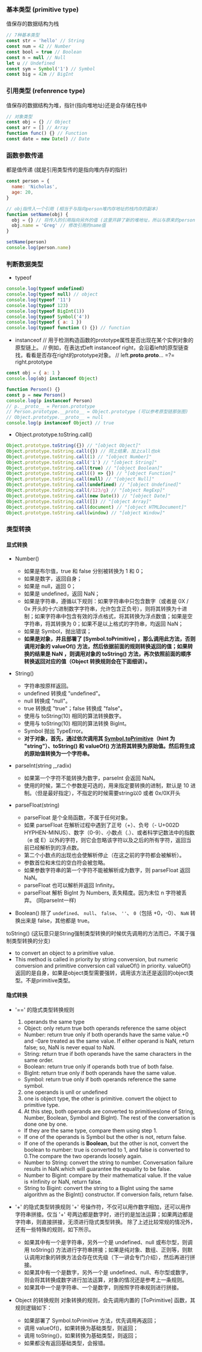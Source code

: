 ### 基本类型 (primitive type)
  值保存的数据结构为栈

```js
// 7种基本类型
const str = 'hello' // String
const num = 42 // Number
const bool = true // Boolean
const n = null // Null
let u // Undefined
const sym = Symbol('1') // Symbol
const big = 42n // BigInt
```
### 引用类型 (refenrence type)
值保存的数据结构为堆，指针(指向堆地址)还是会存储在栈中

```js
// 对象类型
const obj = {} // Object
const arr = [] // Array
function func() {} // Function
const date = new Date() // Date
```

### 函数参数传递
都是值传递 (就是引用类型传的是指向堆内存的指针)
```js
const person = {
  name: 'Nicholas',
  age: 20,
}

// obj指传入一个引用 (相当于与指向person堆内存地址的栈内存的副本)
function setName(obj) {
  obj = {} // 将传入的引用指向另外的值 (这里开辟了新的堆地址，所以与原来的person引用地址再无瓜葛)
  obj.name = 'Greg' // 修改引用的name值
}

setName(person)
console.log(person.name)
```
### 判断数据类型
 - typeof
 ```js
console.log(typeof undefined)
console.log(typeof null) // object
console.log(typeof '11')
console.log(typeof 123)
console.log(typeof BigInt(1))
console.log(typeof Symbol('4'))
console.log(typeof { a: 1 })
console.log(typeof function () {}) // function
 ```
 - instanceof
 // 用于检测构造函数的prototype属性是否出现在某个实例对象的原型链上。
 // 例如，在表达式left instanceof right，会沿着left的原型链查找，看看是否存在right的prototype对象。
 // left.__proto__.__proto__... =?= right.prototype
 ```js
 const obj = { a: 1 }
 console.log(obj instanceof Object)

function Person() {}
const p = new Person()
console.log(p instanceof Person)
// p.__proto__ = Person.prototype
// Person.prototype.__proto__ = Object.prototype (可以参考原型链那张图)
// Object.prototype.__proto__ = null
console.log(p instanceof Object) // true
 ```
 - Object.prototype.toString.call()
 ```js
Object.prototype.toString({}) // "[object Object]"
Object.prototype.toString.call({}) // 同上结果，加上call也ok
Object.prototype.toString.call(1) // "[object Number]"
Object.prototype.toString.call('1') // "[object String]"
Object.prototype.toString.call(true) // "[object Boolean]"
Object.prototype.toString.call(() => {}) // "[object Function]"
Object.prototype.toString.call(null) // "[object Null]"
Object.prototype.toString.call(undefined) // "[object Undefined]"
Object.prototype.toString.call(/123/g) // "[object RegExp]"
Object.prototype.toString.call(new Date()) // "[object Date]"
Object.prototype.toString.call([]) // "[object Array]"
Object.prototype.toString.call(document) // "[object HTMLDocument]"
Object.prototype.toString.call(window) // "[object Window]"
 ```

### 类型转换
#### 显式转换
- Number()
  * 如果是布尔值，true 和 false 分别被转换为 1 和 0；
  * 如果是数字，返回自身；
  * 如果是 null，返回 0；
  * 如果是 undefined，返回 NaN；
  * 如果是字符串，遵循以下规则：如果字符串中只包含数字（或者是 0X / 0x 开头的十六进制数字字符串，允许包含正负号），则将其转换为十进制；如果字符串中包含有效的浮点格式，将其转换为浮点数值；如果是空字符串，将其转换为 0；如果不是以上格式的字符串，均返回 NaN；
  * 如果是 Symbol，抛出错误；
  * **如果是对象，并且部署了 [Symbol.toPrimitive] ，那么调用此方法，否则调用对象的 valueOf() 方法，然后依据前面的规则转换返回的值；如果转换的结果是 NaN ，则调用对象的 toString() 方法，再次依照前面的顺序转换返回对应的值（Object 转换规则会在下面细讲）。**

- String()
  * 字符串按原样返回。
  * undefined 转换成 "undefined"。
  * null 转换成 "null"。
  * true 转换成 "true"；false 转换成 "false"。
  * 使用与 toString(10) 相同的算法转换数字。
  * 使用与 toString(10) 相同的算法转换 BigInt。
  * Symbol 抛出 TypeError。
  * **对于对象，首先，通过依次调用其 [Symbol.toPrimitive]()（hint 为 "string"）、toString() 和 valueOf() 方法将其转换为原始值。然后将生成的原始值转换为一个字符串。**

- parseInt(string ,_radix)
  * 如果第一个字符不能转换为数字，parseInt 会返回 NaN。
  * 使用的时候，第二个参数是可选的，用来指定要转换的进制，默认是 10 进制。（但是最好指定），不指定的时候需要string以0 或者 0x/0X开头

- parseFloat(string)
  * parseFloat 是个全局函数，不属于任何对象。
  * 如果 parseFloat 在解析过程中遇到了正号（+）、负号（- U+002D HYPHEN-MINUS）、数字（0-9）、小数点（.）、或者科学记数法中的指数（e 或 E）以外的字符，则它会忽略该字符以及之后的所有字符，返回当前已经解析到的浮点数。
  * 第二个小数点的出现也会使解析停止（在这之前的字符都会被解析）。
  * 参数首位和末位的空白符会被忽略。
  * 如果参数字符串的第一个字符不能被解析成为数字，则 parseFloat 返回 NaN。
  * parseFloat 也可以解析并返回 Infinity。
  * parseFloat 解析 BigInt 为 Numbers, 丢失精度。因为末位 n 字符被丢弃。 (同parseInt一样)

- Boolean()
 除了 `undefined`、 `null`、 `false`、 `''`、 `0`（包括 +0，-0）、 `NaN` 转换出来是 false，其他都是 true。

 toString() (这玩意只是String强制类型转换的时候优先调用的方法而已，不属于强制类型转换的分支)
 * to convert an object to a primitive value.
 * This method is called in priority by string conversion, but numeric conversion and primitive conversion call valueOf() in priority.
 valueOf() 返回的是自身，如果是object类型需要强转，调用该方法还是返回的object类型。不是primitive类型。
 #### 隐式转换
- '==' 的隐式类型转换规则
  1. operands the same type
    * Object: only return true both operands reference the same object
    * Number: return true only if both operands have the same value.+0 and -0are treated as the same value. If either operand is NaN, return false; so, NaN is never equal to NaN.
    * String: return true if both operands have the same characters in the same order.
    * Boolean: return true only if operands both true of both false.
    * BigInt: return true only if both operands have the same value.
    * Symbol: return true only if both operands reference the same symbol.
  2. one operands is unll or undefined
  3. one is object type, the other is primitive. convert the object to primitive type.
  4. At this step, both operands are converted to primitives(one of String, Number, Boolean, Symbol and BigInt). The rest of the conversation is done one by one.
    * If they are the same type, compare them using step 1.
    * If one of the operands is Symbol but the other is not, return false.
    * If one of the operands is **Boolean**, but the other is not, convert the boolean to number: true is converted to 1, and false is converted to 0.The compare the two operands loosely again.
    * Number to String: convert the string to number. Conversation failure results in NaN.which will guarantee the equality to be false.
    * Number to Bigint: compare by their mathematical value. If the value is  ±Infinity or NaN, return false.
    * String to Bigint: convert the string to a BigInt using the same algorithm as the BigInt() constructor. If conversion fails, return false.
- '+' 的隐式类型转换规则
  '+' 号操作符，不仅可以用作数字相加，还可以用作字符串拼接。仅当 '+' 号两边都是数字时，进行的是加法运算；如果两边都是字符串，则直接拼接，无须进行隐式类型转换。
  除了上述比较常规的情况外，还有一些特殊的规则，如下所示。

  -  如果其中有一个是字符串，另外一个是 undefined、null 或布尔型，则调用 toString() 方法进行字符串拼接；如果是纯对象、数组、正则等，则默认调用对象的转换方法会存在优先级（下一讲会专门介绍），然后再进行拼接。

  * 如果其中有一个是数字，另外一个是 undefined、null、布尔型或数字，则会将其转换成数字进行加法运算，对象的情况还是参考上一条规则。
  * 如果其中一个是字符串、一个是数字，则按照字符串规则进行拼接。
- Object 的转换规则
对象转换的规则，会先调用内置的 [ToPrimitive] 函数，其规则逻辑如下：
  * 如果部署了 Symbol.toPrimitive 方法，优先调用再返回；
  * 调用 valueOf()，如果转换为基础类型，则返回；
  * 调用 toString()，如果转换为基础类型，则返回；
  * 如果都没有返回基础类型，会报错。
